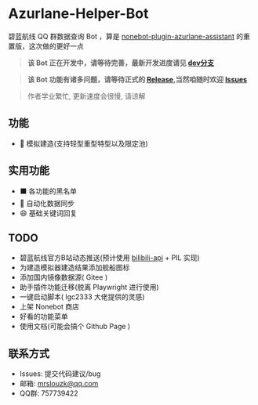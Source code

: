 # Azurlane-Helper-Bot
碧蓝航线 QQ 群数据查询 Bot ，算是 [nonebot-plugin-azurlane-assistant](https://github.com/MRSlouzk/nonebot-plugin-azurlane-assistant) 的重置版，这次做的更好一点  

> <b>该 Bot 正在开发中，请等待完善，最新开发进度请见 [dev分支](https://github.com/ACGN-Alliance/Azurlane-helper-bot/tree/dev)</b>  

> <b>该 Bot 功能有诸多问题，请等待正式的 [Release](https://github.com/MRSlouzk/Azurlane-helper-bot/releases),当然咱随时欢迎 [Issues](https://github.com/MRSlouzk/Azurlane-helper-bot/issues)</b> 

> 作者学业繁忙, 更新速度会很慢, 请谅解

## 功能
- :ship: 模拟建造(支持轻型重型特型以及限定池)

## 实用功能
- :black_large_square: 各功能的黑名单
- :1234: 自动化数据同步
- :smile: 基础关键词回复

## TODO
- 碧蓝航线官方B站动态推送(预计使用 [bilibili-api](https://github.com/Nemo2011/bilibili-api) + PIL 实现)
- 为建造模拟器建造结果添加舰船图标
- 添加国内镜像数据源( Gitee )
- 助手插件功能迁移(脱离 Playwright 进行使用)
- 一键启动脚本( lgc2333 大佬提供的灵感)
- 上架 Nonebot 商店
- 好看的功能菜单
- 使用文档(可能会搞个 Github Page )

## 联系方式
- Issues: 提交代码建议/bug 
- 邮箱: mrslouzk@qq.com
- QQ群: 757739422
